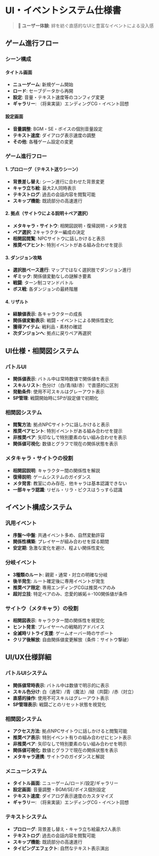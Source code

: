 # UI・イベントシステム仕様書

> **🎨 ユーザー体験**: 絆を紡ぐ直感的なUIと豊富なイベントによる没入感

## ゲーム進行フロー

### シーン構成

#### タイトル画面
- **ニューゲーム**: 新規ゲーム開始
- **ロード**: セーブデータから再開
- **設定**: 音量・テキスト速度等のコンフィグ変更
- **ギャラリー**: （将来実装）エンディングCG・イベント回想

#### 設定画面
- **音量調整**: BGM・SE・ボイスの個別音量設定
- **テキスト速度**: ダイアログ表示速度の調整
- **その他**: 各種ゲーム設定の変更

### ゲーム進行フロー

#### 1. プロローグ（テキスト送りシーン）
- **背景差し替え**: シーン進行に合わせた背景変更
- **キャラ立ち絵**: 最大2人同時表示
- **テキストログ**: 過去の会話内容を閲覧可能
- **スキップ機能**: 既読部分の高速進行

#### 2. 拠点（サイトウによる説明＋ペア選択）
- **メタキャラ・サイトウ**: 相関図説明・復帰説明・メタ発言
- **ペア選択**: 2キャラクター編成の決定
- **相関図閲覧**: NPCサイトウに話しかけると表示
- **推奨ペアヒント**: 特別イベントがある組み合わせを提示

#### 3. ダンジョン攻略
- **選択肢ベース進行**: マップではなく選択肢でダンジョン進行
- **ギミック**: 関係値変動なしの謎解き要素
- **戦闘**: ターン制コマンドバトル
- **ボス戦**: 各ダンジョンの最終階層

#### 4. リザルト
- **経験値表示**: 各キャラクターの成長
- **関係値変動表示**: 戦闘・イベントによる関係性変化
- **獲得アイテム**: 戦利品・素材の確認
- **次ダンジョンへ**: 拠点に戻りペア再選択

## UI仕様・相関図システム

### バトルUI
- **関係値表示**: バトル中は常時数値で関係値を表示
- **スキルリスト**: 色分け（白/青/緑/赤）で直感的に区別
- **発動条件**: 使用不可スキルはグレーアウト表示
- **SP管理**: 戦闘開始時にSPが設定値で初期化

### 相関図システム
- **閲覧方法**: 拠点NPCサイトウに話しかけると表示
- **推奨ペアヒント**: 特別イベントがある組み合わせを提示
- **非推奨ペア**: 矢印なしで特別要素のない組み合わせを表示
- **関係値可視化**: 数値とグラフで現在の関係状態を表示

### メタキャラ・サイトウの役割
- **相関図説明**: キャラクター間の関係性を解説
- **復帰説明**: ゲームシステムのガイダンス
- **メタ発言**: 教室にのみ存在、他キャラは基本認識できない
- **一部キャラ認識**: リゼル・リラ・ピクスはうっすら認識

## イベント構成システム

### 汎用イベント
- **序盤～中盤**: 共通イベント多め、自然変動許容
- **関係性構築**: プレイヤーが組み合わせを探る期間
- **安定期**: 急激な変化を避け、程よい関係性変化

### 分岐イベント
- **3種類のルート**: 親密・通常・対立の明確な分岐
- **後半発生**: ルート確定後に専用イベントが発生
- **推奨ペア限定**: 専用エンディングCGは推奨ペアのみ
- **超対立技**: 特定ペアのみ、恋愛的嫉妬＋-100関係値が条件

### サイトウ（メタキャラ）の役割
- **相関図表示**: キャラクター間の関係性を視覚化
- **ヒント発言**: プレイヤーへの戦略的アドバイス
- **全滅時リトライ支援**: ゲームオーバー時のサポート
- **クリア後解放**: 自由関係値変更解放（条件：サイトウ撃破）

## UI/UX仕様詳細

### バトルUIシステム
- **関係値常時表示**: バトル中は数値で明示的に表示
- **スキル色分け**: 白（通常）/青（魔法）/緑（共闘）/赤（対立）
- **直感的操作**: 使用不可スキルはグレーアウト表示
- **SP管理表示**: 戦闘ごとのリセット状態を視覚化

### 相関図システム
- **アクセス方法**: 拠点NPCサイトウに話しかけると閲覧可能
- **推奨ペア表示**: 特別イベント有りの組み合わせにヒント表示
- **非推奨ペア**: 矢印なしで特別要素のない組み合わせを明示
- **関係値可視化**: 数値とグラフで現在の関係状態を表示
- **メタキャラ連携**: サイトウのガイダンスと解説

### メニューシステム
- **タイトル画面**: ニューゲーム/ロード/設定/ギャラリー
- **設定画面**: 音量調整・BGM/SE/ボイス個別設定
- **テキスト速度**: ダイアログ表示速度のカスタマイズ
- **ギャラリー**: （将来実装）エンディングCG・イベント回想

### テキストシステム
- **プロローグ**: 背景差し替え・キャラ立ち絵最大2人表示
- **テキストログ**: 過去の会話内容を閲覧可能
- **スキップ機能**: 既読部分の高速進行
- **タイピングエフェクト**: 自然なテキスト表示演出
